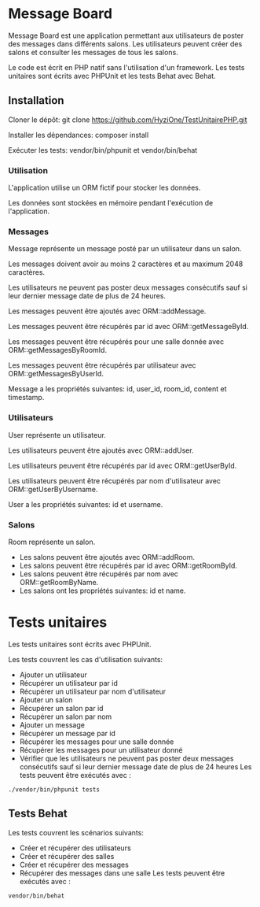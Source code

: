 
# Message Board
Message Board est une application permettant aux utilisateurs de poster des messages dans différents salons. Les utilisateurs peuvent créer des salons et consulter les messages de tous les salons.

Le code est écrit en PHP natif sans l'utilisation d'un framework. Les tests unitaires sont écrits avec PHPUnit et les tests Behat avec Behat.

## Installation
Cloner le dépôt: git clone https://github.com/HyziOne/TestUnitairePHP.git

Installer les dépendances: composer install

Exécuter les tests: vendor/bin/phpunit et vendor/bin/behat
### Utilisation
L'application utilise un ORM fictif pour stocker les données. 

Les données sont stockées en mémoire pendant l'exécution de l'application.

### Messages
Message représente un message posté par un utilisateur dans un salon.

Les messages doivent avoir au moins 2 caractères et au maximum 2048 caractères.

Les utilisateurs ne peuvent pas poster deux messages consécutifs sauf si leur dernier message date de plus de 24 heures.

Les messages peuvent être ajoutés avec ORM::addMessage.

Les messages peuvent être récupérés par id avec ORM::getMessageById.

Les messages peuvent être récupérés pour une salle donnée avec ORM::getMessagesByRoomId.

Les messages peuvent être récupérés par utilisateur avec ORM::getMessagesByUserId.

Message a les propriétés suivantes: id, user_id, room_id, content et timestamp.
### Utilisateurs
User représente un utilisateur.

Les utilisateurs peuvent être ajoutés avec ORM::addUser.

Les utilisateurs peuvent être récupérés par id avec ORM::getUserById.

Les utilisateurs peuvent être récupérés par nom d'utilisateur avec ORM::getUserByUsername.

User a les propriétés suivantes: id et username.
### Salons
Room représente un salon.
* Les salons peuvent être ajoutés avec ORM::addRoom.
* Les salons peuvent être récupérés par id avec ORM::getRoomById.
* Les salons peuvent être récupérés par nom avec ORM::getRoomByName.
* Les salons ont les propriétés suivantes: id et name.
# Tests unitaires
Les tests unitaires sont écrits avec PHPUnit. 

Les tests couvrent les cas d'utilisation suivants:

* Ajouter un utilisateur
* Récupérer un utilisateur par id
* Récupérer un utilisateur par nom d'utilisateur
* Ajouter un salon
* Récupérer un salon par id
* Récupérer un salon par nom
* Ajouter un message
* Récupérer un message par id
* Récupérer les messages pour une salle donnée
* Récupérer les messages pour un utilisateur donné
* Vérifier que les utilisateurs ne peuvent pas poster deux messages consécutifs sauf si leur dernier message date de plus de 24 heures
Les tests peuvent être exécutés avec :
```
./vendor/bin/phpunit tests
```
## Tests Behat

Les tests couvrent les scénarios suivants:
* Créer et récupérer des utilisateurs
* Créer et récupérer des salles
* Créer et récupérer des messages
* Récupérer des messages dans une salle
Les tests peuvent être exécutés avec :
```
vendor/bin/behat 
```

